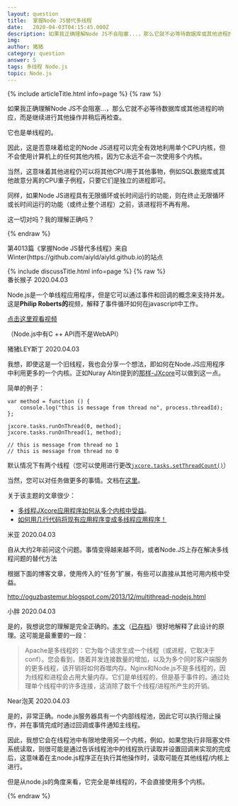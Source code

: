 ```yaml
---
layout: question
title:  掌握Node JS替代多线程
date:   2020-04-03T04:15:45.000Z
description: 如果我正确理解Node JS不会阻塞...，那么它就不必等待数据库或其他进程的响应，而是继续进行其他操作并稍后再检查。它也是单线程的。因此，这是否...
img: 
author: 猪猪
category: question
answer: 5
tags: 多线程 Node.js
topic: Node.js
---
```

<div class="article-root">
  <div class="article">
    {% include articleTitle.html info=page %}
    {% raw %}
    <div class="article-content"><p><font style="vertical-align: inherit;"><font style="vertical-align: inherit;">如果我正确理解Node JS不会阻塞...，那么它就不必等待数据库或其他进程的响应，而是继续进行其他操作并稍后再检查。</font></font></p>

<p><font style="vertical-align: inherit;"><font style="vertical-align: inherit;">它也是单线程的。</font></font></p>

<p><font style="vertical-align: inherit;"><font style="vertical-align: inherit;">因此，这是否意味着给定的Node JS进程可以完全有效地利用单个CPU内核，但不会使用计算机上的任何其他内核，因为它永远不会一次使用多个内核。</font></font></p>

<p><font style="vertical-align: inherit;"><font style="vertical-align: inherit;">当然，这意味着其他进程仍可以将其他CPU用于其他事物，例如SQL数据库或其他故意分离的CPU重子例程，只要它们是独立的进程即可。</font></font></p>

<p><font style="vertical-align: inherit;"><font style="vertical-align: inherit;">同样，如果Node JS进程具有无限循环或长时间运行的功能，则在终止无限循环或长时间运行的功能（或终止整个进程）之前，该进程将不再有用。</font></font></p>

<p><font style="vertical-align: inherit;"><font style="vertical-align: inherit;">这一切对吗？</font><font style="vertical-align: inherit;">我的理解正确吗？</font></font></p></div>
    {% endraw %}
  </div>
  <p class="winter_mark">第4013篇《掌握Node JS替代多线程》来自Winter(https://github.com/aiyld/aiyld.github.io)的站点</p>
  <div class="discuss-wrapper">
    {% include discussTitle.html info=page %}
    {% raw %}
    <div class="discuss-item">
        <div class="discuss-parent">
          <div class="discuss-meta">
            <span class="discuss-user">番长猴子</span>
            <span class="discuss-time">2020.04.03</span>
          </div>
          <div class="discuss-comment"><p><font style="vertical-align: inherit;"><font style="vertical-align: inherit;">Node.js是一个单线程应用程序，但是它可以通过事件和回调的概念来支持并发。</font><font style="vertical-align: inherit;">这是</font></font><strong><font style="vertical-align: inherit;"><font style="vertical-align: inherit;">Philip Roberts的</font></font></strong><font style="vertical-align: inherit;"><font style="vertical-align: inherit;">视频</font><font style="vertical-align: inherit;">，解释了事件循环如何在javascript中工作。</font></font></p>

<p><a href="https://www.youtube.com/watch?v=8aGhZQkoFbQ" rel="nofollow noreferrer"><font style="vertical-align: inherit;"><font style="vertical-align: inherit;">点击这里观看视频</font></font></a></p>

<p><font style="vertical-align: inherit;"><font style="vertical-align: inherit;">（Node.js中有C ++ API而不是WebAPI）</font></font></p></div>
        </div></div><div class="discuss-item">
        <div class="discuss-parent">
          <div class="discuss-meta">
            <span class="discuss-user">猪猪LEY斯丁</span>
            <span class="discuss-time">2020.04.03</span>
          </div>
          <div class="discuss-comment"><p><font style="vertical-align: inherit;"><font style="vertical-align: inherit;">我想，即使这是一个旧线程，我也会分享一个想法，即如何在Node.JS应用程序中利用更多的一个内核。</font><font style="vertical-align: inherit;">正如Nuray Altin提到的</font></font><a href="http://jxcore.com"><font style="vertical-align: inherit;"><font style="vertical-align: inherit;">那样-JXcore</font></font></a><font style="vertical-align: inherit;"><font style="vertical-align: inherit;">可以做到这一点。</font></font></p>

<p><font style="vertical-align: inherit;"><font style="vertical-align: inherit;">简单的例子： </font></font></p>

<pre><code>var method = function () {<font></font>
    console.log("this is message from thread no", process.threadId);<font></font>
};<font></font>
<font></font>
jxcore.tasks.runOnThread(0, method);<font></font>
jxcore.tasks.runOnThread(1, method);<font></font>
<font></font>
// this is message from thread no 1<font></font>
// this is message from thread no 0<font></font>
</code></pre>

<p><font style="vertical-align: inherit;"><font style="vertical-align: inherit;">默认情况下有两个线程（您可以使用进行更改</font></font><a href="http://jxcore.com/docs/jxcore-tasks.html#jxcore_tasks_tasks_setthreadcount_value"><code>jxcore.tasks.setThreadCount()</code></a><font style="vertical-align: inherit;"><font style="vertical-align: inherit;">）</font></font></p>

<p><font style="vertical-align: inherit;"><font style="vertical-align: inherit;">当然，您可以对任务做更多的事情。</font><font style="vertical-align: inherit;">文档在</font></font><a href="http://jxcore.com/docs/jxcore-tasks.html"><font style="vertical-align: inherit;"><font style="vertical-align: inherit;">这里</font></font></a><font style="vertical-align: inherit;"><font style="vertical-align: inherit;">。</font></font></p>

<p><font style="vertical-align: inherit;"><font style="vertical-align: inherit;">关于该主题的文章很少：</font></font></p>

<ul>
<li><a href="http://jxcore.com/how-multithreaded-jxcore-applications-benefit-from-multiple-cores/"><font style="vertical-align: inherit;"><font style="vertical-align: inherit;">多线程JXcore应用程序如何从多个内核中受益</font></font></a><font style="vertical-align: inherit;"><font style="vertical-align: inherit;">。</font></font></li>
<li><a href="http://jxcore.com/how-to-create-multithreaded-nodejs-application-just-in-1-step/"><font style="vertical-align: inherit;"><font style="vertical-align: inherit;">如何用几行代码将现有应用程序变成多线程应用程序！</font></font></a></li>
</ul></div>
        </div></div><div class="discuss-item">
        <div class="discuss-parent">
          <div class="discuss-meta">
            <span class="discuss-user">米亚</span>
            <span class="discuss-time">2020.04.03</span>
          </div>
          <div class="discuss-comment"><p><font style="vertical-align: inherit;"><font style="vertical-align: inherit;">自从大约2年前问这个问题。</font><font style="vertical-align: inherit;">事情变得越来越不同，或者Node.JS上存在解决多线程问题的替代方法</font></font></p>

<p><font style="vertical-align: inherit;"><font style="vertical-align: inherit;">根据下面的博客文章，使用传入的“任务”扩展，有些可以直接从其他可用内核中受益。 </font></font></p>

<p><a href="http://oguzbastemur.blogspot.com/2013/12/multithread-nodejs.html" rel="noreferrer"><font style="vertical-align: inherit;"><font style="vertical-align: inherit;">http://oguzbastemur.blogspot.com/2013/12/multithread-nodejs.html</font></font></a></p></div>
        </div></div><div class="discuss-item">
        <div class="discuss-parent">
          <div class="discuss-meta">
            <span class="discuss-user">小胖</span>
            <span class="discuss-time">2020.04.03</span>
          </div>
          <div class="discuss-comment"><p><font style="vertical-align: inherit;"><font style="vertical-align: inherit;">是的，我想说您的理解是完全正确的。</font></font><a href="http://blog.mixu.net/2011/02/01/understanding-the-node-js-event-loop/" rel="noreferrer"><font style="vertical-align: inherit;"><font style="vertical-align: inherit;">本文</font></font></a><font style="vertical-align: inherit;"><font style="vertical-align: inherit;">（</font></font><a href="http://web.archive.org/web/20170216003854/http://blog.mixu.net/2011/02/01/understanding-the-node-js-event-loop/" rel="noreferrer"><font style="vertical-align: inherit;"><font style="vertical-align: inherit;">已存档</font></font></a><font style="vertical-align: inherit;"><font style="vertical-align: inherit;">）很好地解释了此设计的原理。</font><font style="vertical-align: inherit;">这可能是最重要的一段：</font></font></p>

<blockquote>
  <p><font style="vertical-align: inherit;"><font style="vertical-align: inherit;">Apache是​​多线程的：它为每个请求生成一个线程（或进程，它取决于conf）。</font><font style="vertical-align: inherit;">您会看到，随着并发连接数量的增加，以及为多个同时客户端服务的更多线程，该开销将如何吞噬内存。</font><font style="vertical-align: inherit;">Nginx和Node.js不是多线程的，因为线程和进程会占用大量内存。</font><font style="vertical-align: inherit;">它们是单线程的，但是基于事件的。</font><font style="vertical-align: inherit;">通过处理单个线程中的许多连接，这消除了数千个线程/进程所产生的开销。</font></font></p>
</blockquote></div>
        </div></div><div class="discuss-item">
        <div class="discuss-parent">
          <div class="discuss-meta">
            <span class="discuss-user">Near泡芙</span>
            <span class="discuss-time">2020.04.03</span>
          </div>
          <div class="discuss-comment"><p><font style="vertical-align: inherit;"><font style="vertical-align: inherit;">是的，非常正确。</font><font style="vertical-align: inherit;">node.js服务器具有一个内部线程池，因此它可以执行阻止操作，并在事情完成时通过回调或事件通知主线程。</font></font></p>

<p><font style="vertical-align: inherit;"><font style="vertical-align: inherit;">因此，我想它会在线程池中有限地使用另一个内核，例如，如果您执行非阻塞文件系统读取，则很可能是通过告诉线程池中的线程执行读取并设置回调来实现的完成后，这意味着在主node.js程序正在执行其他操作时，读取可能在其他线程/内核上进行。</font></font></p>

<p><font style="vertical-align: inherit;"><font style="vertical-align: inherit;">但是从node.js的角度来看，它完全是单线程的，不会直接使用多个内核。</font></font></p></div>
        </div></div>
    {% endraw %}
  </div>
<div>
